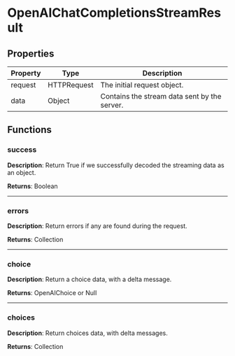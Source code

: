 # OpenAIChatCompletionsStreamResult

## Properties

| Property  | Type                         | Description                                      |
|-----------|------------------------------|--------------------------------------------------|
| request   | HTTPRequest                  | The initial request object.                      |
| data      | Object                       | Contains the stream data sent by the server.    |

## Functions

### success

**Description**: Return True if we successfully decoded the streaming data as an object.

**Returns**: Boolean

---

### errors

**Description**: Return errors if any are found during the request.

**Returns**: Collection

---

### choice

**Description**: Return a choice data, with a delta message.

**Returns**: OpenAIChoice or Null

---

### choices

**Description**: Return choices data, with delta messages.

**Returns**: Collection
